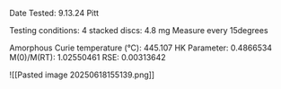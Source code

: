Date Tested: 9.13.24 Pitt

Testing conditions:
4 stacked discs: 4.8 mg
Measure every 15degrees

Amorphous Curie temperature (°C): 445.107
HK Parameter: 0.4866534
M(0)/M(RT): 1.02550461
RSE: 0.00313642
<!-- PUBLISH STOP -->
![[Pasted image 20250618155139.png]]